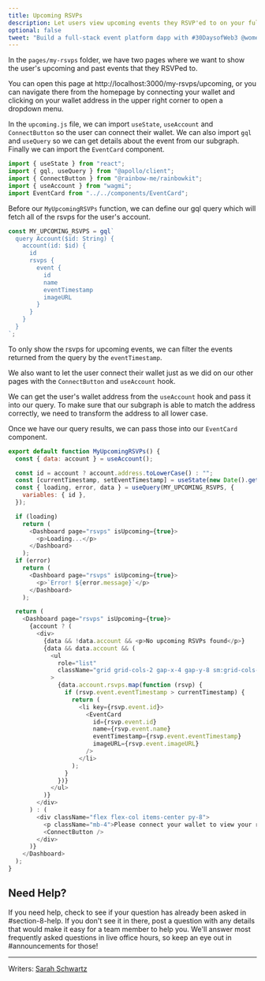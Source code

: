 ```yaml
---
title: Upcoming RSVPs
description: Let users view upcoming events they RSVP'ed to on your full-stack decentralized event platform.
optional: false
tweet: "Build a full-stack event platform dapp with #30DaysofWeb3 @womenbuildweb3 🎫"
---
```


In the `pages/my-rsvps` folder, we have two pages where we want to show the user's upcoming and past events that they RSVPed to.

You can open this page at http://localhost:3000/my-rsvps/upcoming, or you can navigate there from the homepage by connecting your wallet and clicking on your wallet address in the upper right corner to open a dropdown menu.

In the `upcoming.js` file, we can import `useState`, `useAccount` and `ConnectButton` so the user can connect their wallet. We can also import `gql` and `useQuery` so we can get details about the event from our subgraph. Finally we can import the `EventCard` component.

```javascript
import { useState } from "react";
import { gql, useQuery } from "@apollo/client";
import { ConnectButton } from "@rainbow-me/rainbowkit";
import { useAccount } from "wagmi";
import EventCard from "../../components/EventCard";
```

Before our `MyUpcomingRSVPs` function, we can define our gql query which will fetch all of the rsvps for the user's account.

```javascript
const MY_UPCOMING_RSVPS = gql`
  query Account($id: String) {
    account(id: $id) {
      id
      rsvps {
        event {
          id
          name
          eventTimestamp
          imageURL
        }
      }
    }
  }
`;
```

To only show the rsvps for upcoming events, we can filter the events returned from the query by the `eventTimestamp`.

We also want to let the user connect their wallet just as we did on our other pages with the `ConnectButton` and `useAccount` hook.

We can get the user's wallet address from the `useAccount` hook and pass it into our query. To make sure that our subgraph is able to match the address correctly, we need to transform the address to all lower case.

Once we have our query results, we can pass those into our `EventCard` component.

```javascript
export default function MyUpcomingRSVPs() {
  const { data: account } = useAccount();

  const id = account ? account.address.toLowerCase() : "";
  const [currentTimestamp, setEventTimestamp] = useState(new Date().getTime());
  const { loading, error, data } = useQuery(MY_UPCOMING_RSVPS, {
    variables: { id },
  });

  if (loading)
    return (
      <Dashboard page="rsvps" isUpcoming={true}>
        <p>Loading...</p>
      </Dashboard>
    );
  if (error)
    return (
      <Dashboard page="rsvps" isUpcoming={true}>
        <p>`Error! ${error.message}`</p>
      </Dashboard>
    );

  return (
    <Dashboard page="rsvps" isUpcoming={true}>
      {account ? (
        <div>
          {data && !data.account && <p>No upcoming RSVPs found</p>}
          {data && data.account && (
            <ul
              role="list"
              className="grid grid-cols-2 gap-x-4 gap-y-8 sm:grid-cols-3 sm:gap-x-6 lg:grid-cols-4 xl:gap-x-8"
            >
              {data.account.rsvps.map(function (rsvp) {
                if (rsvp.event.eventTimestamp > currentTimestamp) {
                  return (
                    <li key={rsvp.event.id}>
                      <EventCard
                        id={rsvp.event.id}
                        name={rsvp.event.name}
                        eventTimestamp={rsvp.event.eventTimestamp}
                        imageURL={rsvp.event.imageURL}
                      />
                    </li>
                  );
                }
              })}
            </ul>
          )}
        </div>
      ) : (
        <div className="flex flex-col items-center py-8">
          <p className="mb-4">Please connect your wallet to view your rsvps</p>
          <ConnectButton />
        </div>
      )}
    </Dashboard>
  );
}
```

## Need Help?

If you need help, check to see if your question has already been asked in #section-8-help. If you don't see it in there, post a question with any details that would make it easy for a team member to help you. We'll answer most frequently asked questions in live office hours, so keep an eye out in #announcements for those!

---

Writers: [Sarah Schwartz](https://twitter.com/schwartzswartz)
